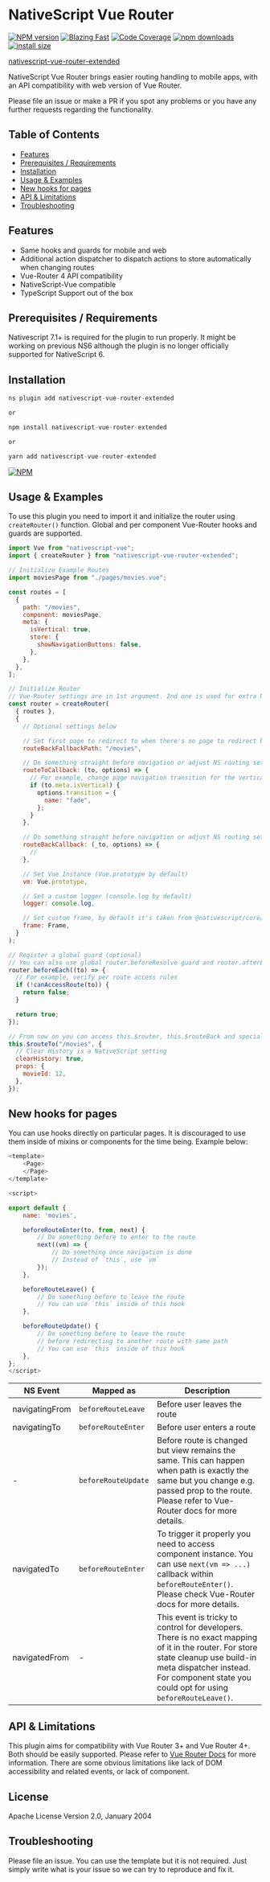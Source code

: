 # NativeScript Vue Router

[npm-url]: https://npmjs.org/package/nativescript-vue-router-extended
[npm-image]: http://img.shields.io/npm/v/nativescript-vue-router-extended.svg

[![NPM version][npm-image]][npm-url] [![Blazing Fast](https://badgen.now.sh/badge/speed/blazing%20%F0%9F%94%A5/green)](https://github.com/MattCCC/nativescript-vue-router-extended) [![Code Coverage](https://badgen.now.sh/badge/coverage/0.00/blue)](https://github.com/MattCCC/nativescript-vue-router-extended) [![npm downloads](https://img.shields.io/npm/dm/nativescript-vue-router-extended.svg?style=flat-square)](http://npm-stat.com/charts.html?package=nativescript-vue-router-extended) [![install size](https://packagephobia.now.sh/badge?p=nativescript-vue-router-extended)](https://packagephobia.now.sh/result?p=nativescript-vue-router-extended)

[nativescript-vue-router-extended](https://github.com/mattCCC/nativescript-vue-router-extended)

NativeScript Vue Router brings easier routing handling to mobile apps, with an API compatibility with web version of Vue Router.

Please file an issue or make a PR if you spot any problems or you have any further requests regarding the functionality.

## Table of Contents

- [Features](#features)
- [Prerequisites / Requirements](#prerequisites-requirements)
- [Installation](#installation)
- [Usage & Examples](#usage-examples)
- [New hooks for pages](#new-hooks-for-pages)
- [API & Limitations](#api-limitations)
- [Troubleshooting](#troubleshooting)

## Features

- Same hooks and guards for mobile and web
- Additional action dispatcher to dispatch actions to store automatically when changing routes
- Vue-Router 4 API compatibility
- NativeScript-Vue compatible
- TypeScript Support out of the box

## Prerequisites / Requirements

Nativescript 7.1+ is required for the plugin to run properly. It might be working on previous NS6 although the plugin is no longer officially supported for NativeScript 6.

## Installation

```javascript
ns plugin add nativescript-vue-router-extended

or

npm install nativescript-vue-router-extended

or

yarn add nativescript-vue-router-extended
```

[![NPM](https://nodei.co/npm/nativescript-vue-router-extended.png)](https://npmjs.org/package/nativescript-vue-router-extended)

## Usage & Examples

To use this plugin you need to import it and initialize the router using `createRouter()` function. Global and per component Vue-Router hooks and guards are supported.

```javascript
import Vue from "nativescript-vue";
import { createRouter } from "nativescript-vue-router-extended";

// Initialize Example Routes
import moviesPage from "./pages/movies.vue";

const routes = [
  {
    path: "/movies",
    component: moviesPage,
    meta: {
      isVertical: true,
      store: {
        showNavigationButtons: false,
      },
    },
  },
];

// Initialize Router
// Vue-Router settings are in 1st argument. 2nd one is used for extra NativeScript related settings
const router = createRouter(
  { routes },
  {
    // Optional settings below

    // Set first page to redirect to when there's no page to redirect back to
    routeBackFallbackPath: "/movies",

    // Do something straight before navigation or adjust NS routing settings
    routeToCallback: (to, options) => {
      // For example, change page navigation transition for the vertical on iOS
      if (to.meta.isVertical) {
        options.transition = {
          name: "fade",
        };
      }
    },

    // Do something straight before navigation or adjust NS routing settings
    routeBackCallback: (_to, options) => {
      //
    },

    // Set Vue Instance (Vue.prototype by default)
    vm: Vue.prototype,

    // Set a custom logger (console.log by default)
    logger: console.log,

    // Set custom frame, by default it's taken from @nativescript/core/ui/frame
    frame: Frame,
  }
);

// Register a global guard (optional)
// You can also use global router.beforeResolve guard and router.afterEach hook
router.beforeEach((to) => {
  // For example, verify per route access rules
  if (!canAccessRoute(to)) {
    return false;
  }

  return true;
});

// From now on you can access this.$router, this.$routeBack and special this.$routeTo inside of the components, example:
this.$routeTo("/movies", {
  // Clear History is a NativeScript setting
  clearHistory: true,
  props: {
    movieId: 12,
  },
});
```

## New hooks for pages

You can use hooks directly on particular pages. It is discouraged to use them inside of mixins or components for the time being. Example below:

```javascript
<template>
    <Page>
    </Page>
</template>

<script>

export default {
    name: 'movies',

    beforeRouteEnter(to, from, next) {
        // Do something before to enter to the route
        next((vm) => {
            // Do something once navigation is done
            // Instead of `this`, use `vm`
        });
    },

    beforeRouteLeave() {
        // Do something before to leave the route
        // You can use `this` inside of this hook
    },

    beforeRouteUpdate() {
        // Do something before to leave the route
        // before redirecting to another route with same path
        // You can use `this` inside of this hook
    },
};
</script>
```

| NS Event       | Mapped as           | Description                                                                                                                                                                                                                                                                                                  |
| -------------- | ------------------- | ------------------------------------------------------------------------------------------------------------------------------------------------------------------------------------------------------------------------------------------------------------------------------------------------------------ |
| navigatingFrom | `beforeRouteLeave`  | Before user leaves the route                                                                                                                                                                                                                                                                                 |
| navigatingTo   | `beforeRouteEnter`  | Before user enters a route                                                                                                                                                                                                                                                                                   |
| -              | `beforeRouteUpdate` | Before route is changed but view remains the same. This can happen when path is exactly the same but you change e.g. passed prop to the route. Please refer to Vue-Router docs for more details.                                                                                                             |
| navigatedTo    | `beforeRouteEnter`  | To trigger it properly you need to access component instance. You can use `next(vm => ...)` callback within `beforeRouteEnter()`. Please check Vue-Router docs for more details.                                                                                                                             |
| navigatedFrom  | -                   | This event is tricky to control for developers. There is no exact mapping of it in the router. For store state cleanup use build-in meta dispatcher instead. For component state you could opt for using `beforeRouteLeave()`. |

## API & Limitations

This plugin aims for compatibility with Vue Router 3+ and Vue Router 4+. Both should be easily supported. Please refer to [Vue Router Docs](https://next.router.vuejs.org/guide/) for more information. There are some obvious limitations like lack of DOM accessibility and related events, or lack of <router-link /> component.

## License

Apache License Version 2.0, January 2004

## Troubleshooting

Please file an issue. You can use the template but it is not required. Just simply write what is your issue so we can try to reproduce and fix it.
